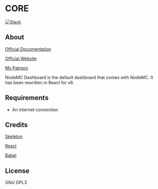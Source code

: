# CORE

[![Slack](https://img.shields.io/badge/slack-community-brightgreen.svg)](https://nodemc.space/slack/)

## About

[Official Documentation](https://nodemc.space/docs)

[Official Website](https://nodemc.space)

[My Patreon](https://www.patreon.com/gmemstr?ty=h)

NodeMC Dashboard is the default dashboard that comes with NodeMC. It has been rewritten in React for v6.

## Requirements

 - An internet connection

## Credits

[Skeleton](http://getskeleton.com)

[React](https://facebook.github.io/react/index.html)

[Babel](https://babeljs.io/)

## License

GNU GPL3
